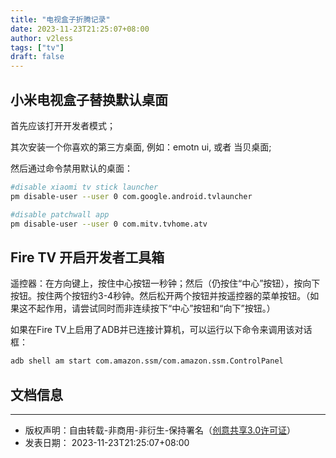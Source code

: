 ```yaml
---
title: "电视盒子折腾记录"
date: 2023-11-23T21:25:07+08:00
author: v2less
tags: ["tv"]
draft: false
---
```


## 小米电视盒子替换默认桌面

首先应该打开开发者模式；

其次安装一个你喜欢的第三方桌面,
例如：emotn ui, 或者 当贝桌面;

然后通过命令禁用默认的桌面：

```bash
#disable xiaomi tv stick launcher
pm disable-user --user 0 com.google.android.tvlauncher

#disable patchwall app
pm disable-user --user 0 com.mitv.tvhome.atv
```
## Fire TV 开启开发者工具箱

遥控器：在方向键上，按住中心按钮一秒钟；然后（仍按住“中心”按钮），按向下按钮。按住两个按钮约3-4秒钟。然后松开两个按钮并按遥控器的菜单按钮。（如果这不起作用，请尝试同时而非连续按下“中心”按钮和“向下”按钮。）

如果在Fire TV上启用了ADB并已连接计算机，可以运行以下命令来调用该对话框：
```bash
adb shell am start com.amazon.ssm/com.amazon.ssm.ControlPanel
```








## 文档信息
---
- 版权声明：自由转载-非商用-非衍生-保持署名（[创意共享3.0许可证](https://creativecommons.org/licenses/by-nc-nd/3.0/deed.zh)）
- 发表日期： 2023-11-23T21:25:07+08:00
